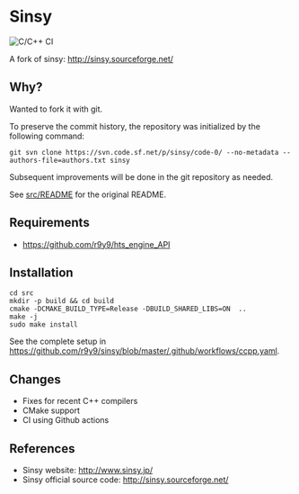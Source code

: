 # Sinsy

![C/C++ CI](https://github.com/r9y9/sinsy/workflows/C/C++%20CI/badge.svg)

A fork of sinsy: http://sinsy.sourceforge.net/

## Why?

Wanted to fork it with git.

To preserve the commit history, the repository was initialized by the following command:

```
git svn clone https://svn.code.sf.net/p/sinsy/code-0/ --no-metadata --authors-file=authors.txt sinsy
```

Subsequent improvements will be done in the git repository as needed.

See [src/README](src/README) for the original README.

## Requirements

- https://github.com/r9y9/hts_engine_API

## Installation

```
cd src
mkdir -p build && cd build
cmake -DCMAKE_BUILD_TYPE=Release -DBUILD_SHARED_LIBS=ON  ..
make -j
sudo make install
```

See the complete setup in https://github.com/r9y9/sinsy/blob/master/.github/workflows/ccpp.yaml.


## Changes

- Fixes for recent C++ compilers
- CMake support
- CI using Github actions

## References

- Sinsy website: http://www.sinsy.jp/
- Sinsy official source code: http://sinsy.sourceforge.net/

